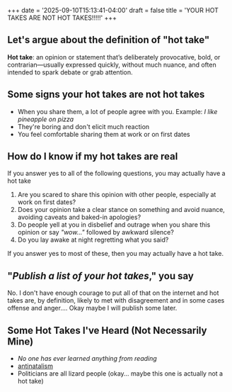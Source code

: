 +++
date = '2025-09-10T15:13:41-04:00'
draft = false
title = 'YOUR HOT TAKES ARE NOT HOT TAKES!!!!!'
+++

## Let's argue about the definition of "hot take"
**Hot take**: an opinion or statement that’s deliberately provocative, bold, or contrarian—usually expressed quickly, without much nuance, and often intended to spark debate or grab attention.

## Some signs your hot takes are not hot takes
- When you share them, a lot of people agree with you. Example: _I like pineapple on pizza_
- They're boring and don't elicit much reaction
- You feel comfortable sharing them at work or on first dates

## How do I know if my hot takes are real
If you answer yes to all of the following questions, you may actually have a hot take
1. Are you scared to share this opinion with other people, especially at work on first dates?
2. Does your opinion take a clear stance on something and avoid nuance, avoiding caveats and baked-in apologies?
3. Do people yell at you in disbelief and outrage when you share this opinion or say _"wow..."_ followed by awkward silence?
4. Do you lay awake at night regretting what you said?

If you answer yes to most of these, then you may actually have a hot take.

## "_Publish a list of your hot takes_," you say
No. I don't have enough courage to put all of that on the internet and hot takes are, by definition, likely to met with disagreement and in some cases offense and anger.... Okay maybe I will publish some later.

## Some Hot Takes I've Heard (Not Necessarily Mine)
- _No one has ever learned anything from reading_
- [antinatalism](https://en.wikipedia.org/wiki/Antinatalism)
- Politicians are all lizard people (okay... maybe this one is actually not a hot take)
